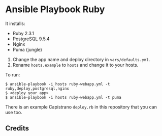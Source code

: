 # Ansible Playbook Ruby

It installs:

- Ruby 2.3.1
- PostgreSQL 9.5.4
- Nginx
- Puma (jungle)

1. Change the app name and deploy directory in <code>vars/defaults.yml</code>.
2. Rename `hosts.example` to `hosts` and change it to your hosts.

To run:

    $ ansible-playbook -i hosts ruby-webapp.yml -t ruby,deploy,postgresql,nginx
    $ <deploy your app>
    $ ansible-playbook -i hosts ruby-webapp.yml -t puma

There is an example Capistrano `deploy.rb` in this repository that you can use too.


## Credits


